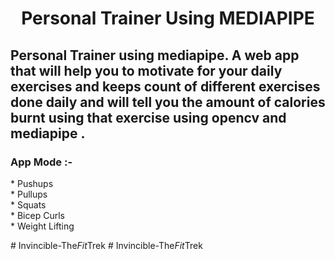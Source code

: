 <p align = "center"><h1 align = "center" >Personal Trainer Using MEDIAPIPE</h1></p>


## Personal Trainer using mediapipe. A web app that will help you to motivate for your daily exercises and keeps count of different exercises done daily and will tell you the amount of calories burnt using that exercise using opencv and mediapipe .

<h3>App Mode :- </h3>
* Pushups<br>
* Pullups<br>
* Squats<br>
* Bicep Curls<br>
* Weight Lifting<br>


[//]: # (<br>)

[//]: # (<h3>Pushups Demo:-)

[//]: # (<br />)

[//]: # (<img align="center" src="https://github.com/shreyanshsatvik/personal-trainer/blob/main/Gif/pushups.gif"  />)

[//]: # (<br>)

[//]: # (Squats Live Demo :-)

[//]: # (<br>)

[//]: # (<img align="center" src="https://github.com/shreyanshsatvik/personal-trainer/blob/main/Gif/squats.gif"  />)

[//]: # (<br />)

[//]: # (Crunches Demo :- )

[//]: # (<br />)

[//]: # (<img align ="center" src="https://github.com/shreyanshsatvik/personal-trainer/blob/main/Gif/crunches.gif" />)

[//]: # (<br />)

[//]: # ( </h3>)


#   I n v i n c i b l e - T h e _ F i t _ T r e k  
 #   I n v i n c i b l e - T h e _ F i t _ T r e k  
 